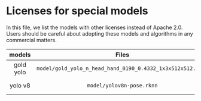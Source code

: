 # Licenses for special models

In this file, we list the models with other licenses instead of Apache 2.0. Users should be careful about adopting these models and algorithms in any commercial matters.

|  models   |                           Files                            | License  |
|:---------:|:----------------------------------------------------------:|:--------:|
| gold yolo | `model/gold_yolo_n_head_hand_0190_0.4332_1x3x512x512.rknn` | AGPL-3.0 |
|  yolo v8  |                 `model/yolov8n-pose.rknn`                  | GPL-3.0  |